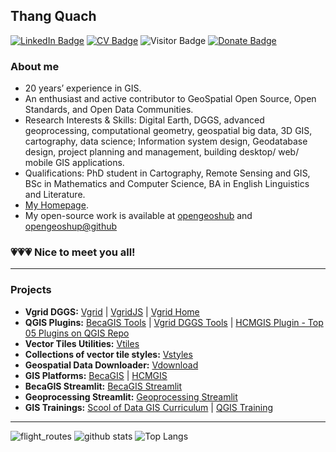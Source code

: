 ## Thang Quach

[![LinkedIn Badge](https://img.shields.io/badge/My-LinkedIn-blue)](https://www.linkedin.com/in/thangqd)
[![CV Badge](https://img.shields.io/badge/My-CV-critical)](https://thangqd.github.io/about/)
![Visitor Badge](https://visitor-badge.laobi.icu/badge?page_id=thangqd.thangqd)
[![Donate Badge](https://img.shields.io/badge/Donate-Buy%20me%20a%20coffee-yellowgreen.svg)](https://www.buymeacoffee.com/thangqd)

### About me
-	20 years’ experience in GIS.
-	An enthusiast and active contributor to GeoSpatial Open Source, Open Standards, and Open Data Communities.
-	Research Interests & Skills: Digital Earth, DGGS, advanced geoprocessing, computational geometry, geospatial big data, 3D GIS, cartography, data science; Information system design, Geodatabase design, project planning and management, building desktop/ web/ mobile GIS applications.
-	Qualifications: PhD student in Cartography, Remote Sensing and GIS, BSc in Mathematics and Computer Science, BA in English Linguistics and Literature.
- [My Homepage](https://thangqd.github.io/projects/).
- My open-source work is available at [opengeoshub](https://gishub.vn/) and [opengeoshup@github](https://github.com/opengeoshub)

### 💗💗💗 Nice to meet you all!
---

### Projects
- **Vgrid DGGS:** [Vgrid](https://pypi.org/project/vgrid/) | [VgridJS](https://www.npmjs.com/package/vgridjs) | [Vgrid Home](https://vgrid.vn)
- **QGIS Plugins:** [BecaGIS Tools](https://github.com/thangqd/becagis) | [Vgrid DGGS Tools](https://github.com/thangqd/vgridtools)
                         | [HCMGIS Plugin - Top 05 Plugins on QGIS Repo](https://github.com/thangqd/HCMGIS)
- **Vector Tiles Utilities:** [Vtiles](https://pypi.org/project/vtiles/)
- **Collections of vector tile styles:** [Vstyles](https://github.com/thangqd/vstyles)
- **Geospatial Data Downloader:** [Vdownload](https://pypi.org/project/vdownload/)
- **GIS Platforms:** [BecaGIS](https://becagis.vn/?lang=en) | [HCMGIS](https://hcmgis.vn/)
- **BecaGIS Streamlit:** [BecaGIS Streamlit](https://github.com/thangqd/becagis_streamlit)
- **Geoprocessing Streamlit:** [Geoprocessing Streamlit](https://github.com/thangqd/geoprocessing)
- **GIS Trainings:** [Scool of Data GIS Curriculum](https://github.com/school-of-data/GIS-curriculum/tree/main/vietnam) | [QGIS Training](https://github.com/thangqd/QGIS-training) 

---
![flight_routes](https://github.com/thangqd/thangqd/assets/1776420/f2b24be0-1e2d-42ef-a62e-2eac991ac9f4)
![github stats](https://github-readme-stats-sigma-five.vercel.app/api?username=thangqd&show_icons=true)
![Top Langs](https://github-readme-stats-sigma-five.vercel.app/api/top-langs/?username=thangqd&langs_count=3&hide=javascript,go,html,css,tex)
